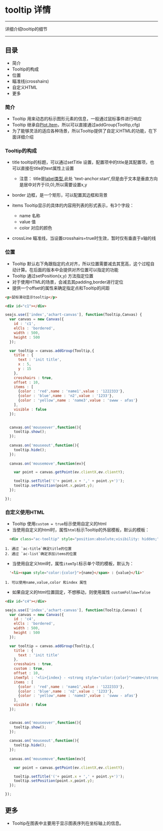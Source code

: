 # tooltip 详情

----

详细介绍tooltip的细节

----


## 目录

  * 简介
  * Tooltip的构成
  * 位置
  * 瞄准线(crosshairs)
  * 自定义HTML
  * 更多

### 简介

  * Tooltip 用来动态的标示图形元素的信息，一般通过鼠标事件进行响应
  * Tooltip 继承自[Plot.Item](http://spmjs.io/docs/achart-plot/wiki/item.html)，所以可以直接通过addGroup(Tooltip,cfg)
  * 为了能够灵活的适应各种场景，所以Tooltip提供了自定义HTML的功能，在下面详细介绍

### Tooltip的构成

  * title tooltip的标题，可以通过setTitle 设置，配置项中的title是其配置项，也可以直接在title的text属性上设置
    * 注意： title是[label类型](http://spmjs.io/docs/achart-canvas/#text),此处 'text-anchor:start',但是由于文本是垂直方向是居中对齐于(0,0),所以需要设置x,y
  * border 边框，是一个矩形，可以配置其边框和背景
  * items Tooltip显示的具体的内容用列表的形式表示，有3个字段：

    * name 名称
    * value 值
    * color 对应的颜色
  * crossLine 瞄准线，当设置crosshairs=true时生效，暂时仅有垂直于x轴的线

### 位置

  * Tooltip 默认右下角跟指定的点对齐，所以位置需要减去其宽高，这个过程自动计算。在后面的版本中会提供对齐位置可以指定的功能
  * Tooltip 通过setPosition(x,y) 方法指定位置
  * 对于使用HTML的场景，会减去其padding,border进行定位
  * 提供一个offset的属性来确定指定点和Tooltip的间距

````html
<p>鼠标滑动显示tooltip</p>

<div id="c1"></div>

````

````javascript
seajs.use(['index','achart-canvas'], function(Tooltip,Canvas) {
  var canvas = new Canvas({
    id : 'c1',
    elCls : 'bordered',
    width : 500,
    height : 500
  });

  var tooltip = canvas.addGroup(Tooltip,{
    title : {
      text : 'init title',
      x : 5,
      y : 15
    },
    crosshairs : true,
    offset : 10,
    items : [
      {color : 'red',name : 'name1',value : '1222333'},
      {color : 'blue',name : 'n2',value : '1233'},
      {color : 'yellow',name : 'name3',value : 'swww - afas'}
    ],
    visible : false
  });
  

  canvas.on('mouseover',function(){
    tooltip.show();
  });
  
  canvas.on('mouseout',function(){
    tooltip.hide();
  });
  
  canvas.on('mousemove',function(ev){

    var point = canvas.getPoint(ev.clientX,ev.clientY);

    tooltip.setTitle('('+ point.x + ',' + point.y+')');
    tooltip.setPosition(point.x,point.y);
  });

});
````

### 自定义使用HTML
  
  * Tooltip 使用`custom = true`标示使用自定义的html
  * 当使用自定义的html时，属性`html`标示Tooltip的外层模板，默认的模板：

  ```html
    <div class="ac-tooltip" style="position:absolute;visibility: hidden;"><h4 class="ac-title"></h4><ul class="ac-list"></ul></div>
  ```
    1. 通过 `ac-title`确定title的位置
    2. 通过 `ac-list`确定添加items的位置

  * 当使用自定义html时，属性`itemTpl`标示单个项的模板，默认为：

  ```html
    '<li><span style="color:{color}">{name}</span> : {value}</li>'
  ```

    1. 可以使用name,value,color 和index 属性

  * 如果自定义的html位置固定，不想移动，则使用属性 `customFollow=false`

````html
<div id="c4"></div>

````

````javascript
seajs.use(['index','achart-canvas'], function(Tooltip,Canvas) {
  var canvas = new Canvas({
    id : 'c4',
    elCls : 'bordered',
    width : 500,
    height : 500
  });

  var tooltip = canvas.addGroup(Tooltip,{
    title : {
      text : 'init title'
    },
    crosshairs : true,
    custom : true,
    offset : 10,
    itemTpl : '<li>{index} - <strong style="color:{color}">name</strong>:<span>{value}</span></li>',
    items : [
      {color : 'red',name : 'name1',value : '1222333'},
      {color : 'blue',name : 'n2',value : '1233'},
      {color : 'yellow',name : 'name3',value : 'swww - afas'}
    ],
    visible : false
  });
  

  canvas.on('mouseover',function(){
    tooltip.show();
  });
  
  canvas.on('mouseout',function(){
    tooltip.hide();
  });
  
  canvas.on('mousemove',function(ev){

    var point = canvas.getPoint(ev.clientX,ev.clientY);

    tooltip.setTitle('('+ point.x + ',' + point.y+')');
    tooltip.setPosition(point.x,point.y);
  });

});
````

## 更多

  * Tooltip在图表中主要用于显示图表序列在坐标轴上的信息。







